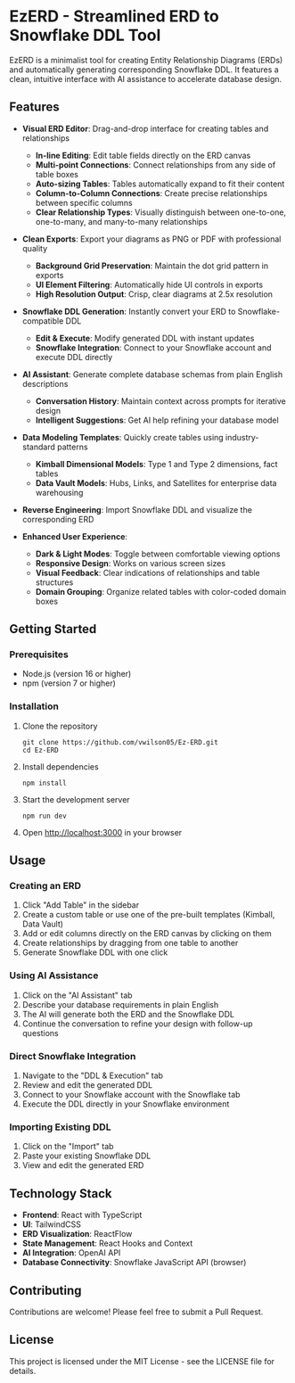 # EzERD - Streamlined ERD to Snowflake DDL Tool

EzERD is a minimalist tool for creating Entity Relationship Diagrams (ERDs) and automatically generating corresponding Snowflake DDL. It features a clean, intuitive interface with AI assistance to accelerate database design.

## Features

- **Visual ERD Editor**: Drag-and-drop interface for creating tables and relationships
  - **In-line Editing**: Edit table fields directly on the ERD canvas
  - **Multi-point Connections**: Connect relationships from any side of table boxes
  - **Auto-sizing Tables**: Tables automatically expand to fit their content
  - **Column-to-Column Connections**: Create precise relationships between specific columns
  - **Clear Relationship Types**: Visually distinguish between one-to-one, one-to-many, and many-to-many relationships

- **Clean Exports**: Export your diagrams as PNG or PDF with professional quality
  - **Background Grid Preservation**: Maintain the dot grid pattern in exports
  - **UI Element Filtering**: Automatically hide UI controls in exports
  - **High Resolution Output**: Crisp, clear diagrams at 2.5x resolution

- **Snowflake DDL Generation**: Instantly convert your ERD to Snowflake-compatible DDL
  - **Edit & Execute**: Modify generated DDL with instant updates
  - **Snowflake Integration**: Connect to your Snowflake account and execute DDL directly

- **AI Assistant**: Generate complete database schemas from plain English descriptions
  - **Conversation History**: Maintain context across prompts for iterative design
  - **Intelligent Suggestions**: Get AI help refining your database model

- **Data Modeling Templates**: Quickly create tables using industry-standard patterns
  - **Kimball Dimensional Models**: Type 1 and Type 2 dimensions, fact tables
  - **Data Vault Models**: Hubs, Links, and Satellites for enterprise data warehousing

- **Reverse Engineering**: Import Snowflake DDL and visualize the corresponding ERD

- **Enhanced User Experience**:
  - **Dark & Light Modes**: Toggle between comfortable viewing options
  - **Responsive Design**: Works on various screen sizes
  - **Visual Feedback**: Clear indications of relationships and table structures
  - **Domain Grouping**: Organize related tables with color-coded domain boxes

## Getting Started

### Prerequisites

- Node.js (version 16 or higher)
- npm (version 7 or higher)

### Installation

1. Clone the repository
   ```
   git clone https://github.com/vwilson05/Ez-ERD.git
   cd Ez-ERD
   ```

2. Install dependencies
   ```
   npm install
   ```

3. Start the development server
   ```
   npm run dev
   ```

4. Open [http://localhost:3000](http://localhost:3000) in your browser

## Usage

### Creating an ERD

1. Click "Add Table" in the sidebar
2. Create a custom table or use one of the pre-built templates (Kimball, Data Vault)
3. Add or edit columns directly on the ERD canvas by clicking on them
4. Create relationships by dragging from one table to another
5. Generate Snowflake DDL with one click

### Using AI Assistance

1. Click on the "AI Assistant" tab
2. Describe your database requirements in plain English
3. The AI will generate both the ERD and the Snowflake DDL
4. Continue the conversation to refine your design with follow-up questions

### Direct Snowflake Integration

1. Navigate to the "DDL & Execution" tab
2. Review and edit the generated DDL
3. Connect to your Snowflake account with the Snowflake tab
4. Execute the DDL directly in your Snowflake environment

### Importing Existing DDL

1. Click on the "Import" tab
2. Paste your existing Snowflake DDL
3. View and edit the generated ERD

## Technology Stack

- **Frontend**: React with TypeScript
- **UI**: TailwindCSS
- **ERD Visualization**: ReactFlow
- **State Management**: React Hooks and Context
- **AI Integration**: OpenAI API
- **Database Connectivity**: Snowflake JavaScript API (browser)

## Contributing

Contributions are welcome! Please feel free to submit a Pull Request.

## License

This project is licensed under the MIT License - see the LICENSE file for details. 